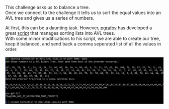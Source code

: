 This challenge asks us to balance a tree.</br>
Once we connect to the challenge it tells us to sort the equal values into an AVL tree and gives us a series of numbers.

At first, this can be a daunting task. However, [pgrafov](https://github.com/pgrafov) has developed a great [script](https://github.com/pgrafov/python-avl-tree/blob/master/pyavltree.py) that manages sorting lists into AVL trees.</br>
With some minor modifications to his script, we are able to create our tree, keep it balanced, and send back a comma seperated list of all the values in order.</br></br>
![Image of the Flag](https://github.com/bitsforeveryone/write-ups/blob/master/CSAW_CTF_2018/bin_t/bin_t_flag.JPG)
